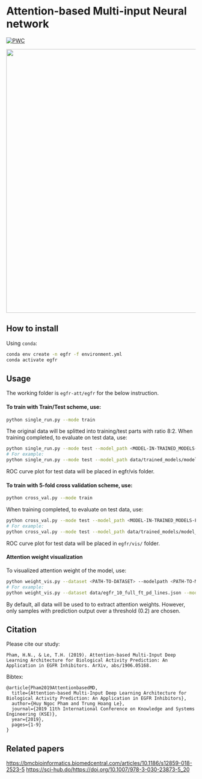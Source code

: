 Attention-based Multi-input Neural network
=============
[![PWC](https://img.shields.io/endpoint.svg?url=https://paperswithcode.com/badge/attention-based-multi-input-deep-learning/drug-discovery-on-egfr-inh)](https://paperswithcode.com/sota/drug-discovery-on-egfr-inh?p=attention-based-multi-input-deep-learning)

<img src="https://i.ibb.co/jg5kzd5/egfr-architecture-new.jpg" width="700">

## How to install

Using `conda`:
```bash
conda env create -n egfr -f environment.yml
conda activate egfr
```

## Usage

The working folder is `egfr-att/egfr` for the below instruction.

#### To train with Train/Test scheme, use:
```bash
python single_run.py --mode train
```
The original data will be splitted into training/test parts with ratio 8:2. 
When training completed, to evaluate on test data, use:
```bash
python single_run.py --mode test --model_path <MODEL-IN-TRAINED_MODELS-FOLDER>
# For example:
python single_run.py --mode test --model_path data/trained_models/model_TEST_BEST
```
ROC curve plot for test data will be placed in egfr/vis folder.

#### To train with 5-fold cross validation scheme, use:
```bash
python cross_val.py --mode train
``` 
When training completed, to evaluate on test data, use:
```bash
python cross_val.py --mode test --model_path <MODEL-IN-TRAINED_MODELS-FOLDER>
# For example:
python cross_val.py --mode test --model_path data/trained_models/model_TEST_BEST
```
ROC curve plot for test data will be placed in `egfr/vis/` folder.

#### Attention weight visualization
To visualized attention weight of the model, use:
```bash
python weight_vis.py --dataset <PATH-TO-DATASET> --modelpath <PATH-TO-MODEL>
# For example:
python weight_vis.py --dataset data/egfr_10_full_ft_pd_lines.json --modelpath data/trained_models/model_TEST_BEST
```
By default, all data will be used to to extract attention weights. However, 
only samples with prediction output over a threshold (0.2) are chosen.

## Citation
Please cite our study:
```
Pham, H.N., & Le, T.H. (2019). Attention-based Multi-Input Deep Learning Architecture for Biological Activity Prediction: An Application in EGFR Inhibitors. ArXiv, abs/1906.05168.
```

Bibtex:
```
@article{Pham2019AttentionbasedMD,
  title={Attention-based Multi-Input Deep Learning Architecture for Biological Activity Prediction: An Application in EGFR Inhibitors},
  author={Huy Ngoc Pham and Trung Hoang Le},
  journal={2019 11th International Conference on Knowledge and Systems Engineering (KSE)},
  year={2019},
  pages={1-9}
}
```
## Related papers

https://bmcbioinformatics.biomedcentral.com/articles/10.1186/s12859-018-2523-5
https://sci-hub.do/https://doi.org/10.1007/978-3-030-23873-5_20
